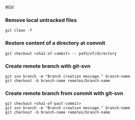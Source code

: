 #Git
### Remove local untracked files
    git clean -f

### Restore content of a directory at commit
    git checkout <sha1-of-commit> -- path/of/directory

### Create remote branch with git-svn
    git svn branch -m "Branch creation message." branch-name
    git checkout -b branch-name remotes/branch-name

### Create remote branch from commit with git-svn
    git checkout <sha1-of-past-commit>
    git svn branch -m "Branch creation message." branch-name
    git checkout -b branch-name remotes/branch-name
